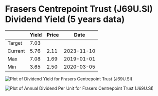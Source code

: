 # Frasers Centrepoint Trust (J69U.SI) Dividend Yield (5 years data)

|     | Yield   | Price | Date       |
|-----|---------|-------|------------|
| Target | 7.03 |  |  |
| Current | 5.76 | 2.11  | 2023-11-10 |
| Max | 7.08 | 1.69  | 2019-01-01 |
| Min | 3.65 | 2.50  | 2020-03-05 |

![Plot of Dividend Yield for Frasers Centrepoint Trust (J69U.SI)](J69U_div_5.png)

![Plot of Annual Dividend Per Unit for Frasers Centrepoint Trust (J69U.SI)](J69U_yearly_dpu.png)
